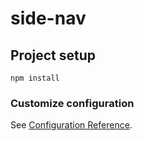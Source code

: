 # side-nav

## Project setup
```
npm install
```

### Customize configuration
See [Configuration Reference](https://cli.vuejs.org/config/).
